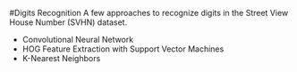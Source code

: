 #Digits Recognition
A few approaches to recognize digits in the Street View House Number (SVHN) dataset.

* Convolutional Neural Network
* HOG Feature Extraction with Support Vector Machines
* K-Nearest Neighbors